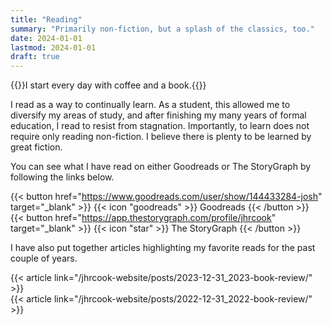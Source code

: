 ```yaml
---
title: "Reading"
summary: "Primarily non-fiction, but a splash of the classics, too."
date: 2024-01-01
lastmod: 2024-01-01
draft: true
---
```


{{<lead>}}I start every day with coffee and a book.{{</lead>}}

I read as a way to continually learn.
As a student, this allowed me to diversify my areas of study, and after finishing my many years of formal education, I read to resist from stagnation.
Importantly, to learn does not require only reading non-fiction.
I believe there is plenty to be learned by great fiction.

You can see what I have read on either Goodreads or The StoryGraph by following the links below.

{{< button href="https://www.goodreads.com/user/show/144433284-josh" target="_blank" >}}
{{< icon "goodreads" >}} Goodreads
{{< /button >}}
&nbsp;
{{< button href="https://app.thestorygraph.com/profile/jhrcook" target="_blank" >}}
{{< icon "star" >}} The StoryGraph
{{< /button >}}

I have also put together articles highlighting my favorite reads for the past couple of years.

{{< article  link="/jhrcook-website/posts/2023-12-31_2023-book-review/"  >}}
<br>
{{< article  link="/jhrcook-website/posts/2022-12-31_2022-book-review/"  >}}
